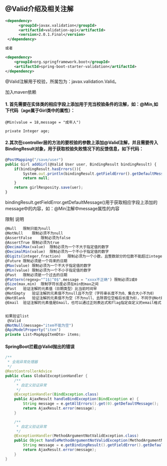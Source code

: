 ## @Valid介绍及相关注解

```xml
<dependency>
      <groupId>javax.validation</groupId>
      <artifactId>validation-api</artifactId>
      <version>2.0.1.Final</version>
 </dependency>

或者

<dependency>
    <groupId>org.springframework.boot</groupId>
	<artifactId>spring-boot-starter-validation</artifactId>
</dependency>
```

@Valid注解用于校验，所属包为：javax.validation.Valid。

加入maven依赖

#### 1. 首先需要在实体类的相应字段上添加用于充当校验条件的注解，如：@Min,如下代码（age属于Girl类中的属性）：

    @Min(value = 18,message = "成年人")
    
    private Integer age;

#### 2.其次在controller层的方法的要校验的参数上添加@Valid注解，并且需要传入BindingResult对象，用于获取校验失败情况下的反馈信息，如下代码：

```javascript
@PostMapping("/save/user")
public Girl addGirl(@Valid User user, BindingResult bindingResult) {
    if(bindingResult.hasErrors()){
        System.out.println(bindingResult.getFieldError().getDefaultMessage());
        return null;
    }
    return girlResposity.save(uer);
}
```

bindingResult.getFieldError.getDefaultMessage()用于获取相应字段上添加的message中的内容，如：@Min注解中message属性的内容

限制  说明

```javascript
@Null   限制只能为null
@NotNull    限制必须不为null
@AssertFalse    限制必须为false
@AssertTrue 限制必须为true
@DecimalMax(value)  限制必须为一个不大于指定值的数字
@DecimalMin(value)  限制必须为一个不小于指定值的数字
@Digits(integer,fraction)   限制必须为一个小数，且整数部分的位数不能超过integer，小数部分的位数不能超过fraction
@Future 限制必须是一个将来的日期
@Max(value) 限制必须为一个不大于指定值的数字
@Min(value) 限制必须为一个不小于指定值的数字
@Past   限制必须是一个过去的日期
@Pattern(regexp="^1$|^0$",message = "xxxx不正确") 限制必须1或0
@Size(max,min)  限制字符长度必须在min到max之间
@Past   验证注解的元素值（日期类型）比当前时间早
@NotEmpty   验证注解的元素值不为null且不为空（字符串长度不为0、集合大小不为0）
@NotBlank   验证注解的元素值不为空（不为null、去除首位空格后长度为0），不同于@NotEmpty，@NotBlank只应用于字符串且在比较时会去除字符串的空格
@Email  验证注解的元素值是Email，也可以通过正则表达式和flag指定自定义的email格式


如果验证list
 @Valid
@NotNull(message="item不能为空")
@ApiModelProperty("item")
private List<MapAppItemDto> items;
```



#### SpringBoot拦截@Valid抛出的错误

```java
/**
 * 全局异常处理器
 */
@RestControllerAdvice
public class GlobalExceptionHandler {
    /**
     * 自定义验证异常
     */
    @ExceptionHandler(BindException.class)
    public AjaxResult handleBindException(BindException e) {
        String message = e.getAllErrors().get(0).getDefaultMessage();
        return AjaxResult.error(message);
    }

    /**
     * 自定义验证异常
     */
    @ExceptionHandler(MethodArgumentNotValidException.class)
    public Object handleMethodArgumentNotValidException(MethodArgumentNotValidException e) {
        String message = e.getBindingResult().getFieldError().getDefaultMessage();
        return AjaxResult.error(message);
    }
}
```



